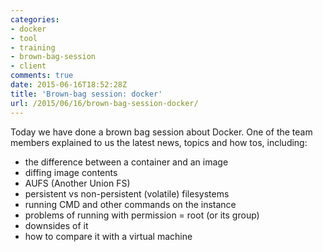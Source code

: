 ```yaml
---
categories:
- docker
- tool
- training
- brown-bag-session
- client
comments: true
date: 2015-06-16T18:52:28Z
title: 'Brown-bag session: docker'
url: /2015/06/16/brown-bag-session-docker/
---
```


Today we have done a brown bag session about Docker. One of the team members explained to us the latest news, topics and how tos, including:

  * the difference between a container and an image
  * diffing image contents
  * AUFS (Another Union FS)
  * persistent vs non-persistent (volatile) filesystems
  * running CMD and other commands on the instance
  * problems of running with permission = root (or its group)
  * downsides of it
  * how to compare it with a virtual machine
